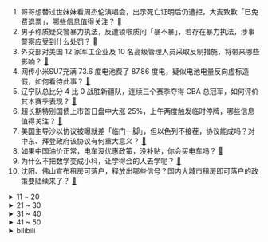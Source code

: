 1. 哥哥想替过世妹妹看周杰伦演唱会，出示死亡证明后仍遭拒，大麦致歉「已免费退票」，哪些信息值得关注？ [:link:](https://www.zhihu.com/question/656808528)
2. 男子称质疑交警暴力执法，反遭锁喉质问「暴不暴」，若存在暴力执法，涉事警察应受到什么处罚？ [:link:](https://www.zhihu.com/question/656816955)
3. 外交部对美国 12 家军工企业及 10 名高级管理人员采取反制措施，将带来哪些影响？ [:link:](https://www.zhihu.com/question/656820607)
4. 网传小米SU7充满 73.6 度电池费了 87.86 度电，疑似电池电量反向虚标造假，如何看待此事？ [:link:](https://www.zhihu.com/question/656798335)
5. 辽宁队总比分 4 比 0 战胜新疆队，连续三个赛季夺得 CBA 总冠军，如何评价其本赛季表现？ [:link:](https://www.zhihu.com/question/656849628)
6. 超长期特别国债上市首日盘中大涨 25%，上午两度触发临时停牌，哪些信息值得关注？ [:link:](https://www.zhihu.com/question/656792910)
7. 美国主导沙以协议被曝就差「临门一脚」，但以色列不接茬，协议能成吗？对中东、拜登政府该协议有何重大意义？ [:link:](https://www.zhihu.com/question/656794978)
8. 如果中国油价正常，电车没优惠政策，没补贴，你会买电车吗？ [:link:](https://www.zhihu.com/question/656499165)
9. 为什么不把数学变成小科，让学得会的人去学呢？ [:link:](https://www.zhihu.com/question/652677725)
10. 沈阳、佛山宣布租房可落户，释放出哪些信号？国内大城市租房即可落户的政策要陆续来了？ [:link:](https://www.zhihu.com/question/656817194)
<details>
<summary>11 ~ 20</summary>

11. 长期伺候88岁母亲，我自己也已经64岁，一年365天没人替换，自己快崩溃了，怎么办？求指点？ [:link:](https://www.zhihu.com/question/654369349)
12. 法属新喀里多尼亚骚乱已致 4 人死亡，当地进入紧急状态，目前当地情况如何？ [:link:](https://www.zhihu.com/question/656184014)
13. 假如现在开始月球表面像镜子一样几乎 100% 反射光，地球会是怎样一种景象？ [:link:](https://www.zhihu.com/question/291157897)
14. 官方通报男生疑被同学用 11 盆开水烫伤，「 2 名年满 16 周岁学生被刑拘」，如何制止校园霸凌？ [:link:](https://www.zhihu.com/question/656800700)
15. 余承东透露鸿蒙智行第四品牌，目标远超迈巴赫劳斯莱斯，你对该汽车品牌有哪些期待？ [:link:](https://www.zhihu.com/question/656691933)
16. 如何看待华为发布的未来移动影像十大趋势？「软硬芯云」会带来哪些变化？ [:link:](https://www.zhihu.com/question/656804563)
17. 朝九晚五带双休的工作，一月4000，你愿意干吗？ [:link:](https://www.zhihu.com/question/656489119)
18. cba辽宁王朝就要来了，他们会维持几年？ [:link:](https://www.zhihu.com/question/656718903)
19. 挪威承认巴勒斯坦国，这意味着什么？对巴以局势有何影响？ [:link:](https://www.zhihu.com/question/656808244)
20. 如果只是想靠跑步减肥，买什么类型的跑鞋比较合适？ [:link:](https://www.zhihu.com/question/654494850)
</details>
<details>
<summary>21 ~ 30</summary>

21. 女朋友学音乐的，给我备注 B大调音阶 是什么含义呢？ [:link:](https://www.zhihu.com/question/656232225)
22. 为什么我总是考虑到「最糟糕的情况」？如何改变？ [:link:](https://www.zhihu.com/question/656699011)
23. 晨跑真的可以让人整天充满活力吗？ [:link:](https://www.zhihu.com/question/656312966)
24. 如何看待《鸣潮》剧情动画-弯刀之役 表现出的文案水平？ [:link:](https://www.zhihu.com/question/656785599)
25. 目前最具性价比的全栈路线是啥？ [:link:](https://www.zhihu.com/question/594662421)
26. 每个品牌都有一个品牌故事，大家知不知道一些好玩的品牌故事? [:link:](https://www.zhihu.com/question/21257214)
27. 如何评价切尔西突然宣布波切蒂诺离任？ [:link:](https://www.zhihu.com/question/656782557)
28. 华硕5 月 21日海外召开 “AI Always Incredible”发布会，有哪些值得关注的亮点？ [:link:](https://www.zhihu.com/question/656695982)
29. 美妆护肤达人在 618 都是怎么以最便宜的价格购买热门美妆护肤大爆品的？ [:link:](https://www.zhihu.com/question/656591659)
30. 下属无法独立解决问题，事事反馈，件件找我，应该如何引导？ [:link:](https://www.zhihu.com/question/656581107)
</details>
<details>
<summary>31 ~ 40</summary>

31. 假如反抗军真的推翻了雷电将军，那他们接下来该怎么办？ [:link:](https://www.zhihu.com/question/652248509)
32. 商务部将几家参与对台湾地区军售的美国企业列入不可靠实体清单，禁止高级管理人员入境，有哪些信息值得关注？ [:link:](https://www.zhihu.com/question/656569533)
33. 为什么看的越多越是觉得关原之战是场奇怪的战争？ [:link:](https://www.zhihu.com/question/54343643)
34. 智能电视品牌有哪些值得推荐？ [:link:](https://www.zhihu.com/question/642131870)
35. 如何评价荣耀CMO姜海荣晒出的荣耀200和友商的人像对比样张，实际表现如何？ [:link:](https://www.zhihu.com/question/656811584)
36. 30年前的农村生活是什么样的，这30年来又发生了怎样的变化，30年后你想象中的农村又会变成什么样子？ [:link:](https://www.zhihu.com/question/654079206)
37. 如果给你一个超能力，每天限定使用一次，可以让一个数字×2，你会怎么使用？ [:link:](https://www.zhihu.com/question/656492809)
38. 为什么刘裕要对已降的姚泓等皇族宗室大开杀戒了？ [:link:](https://www.zhihu.com/question/656446626)
39. 你还记得第一份工作的工资吗？ [:link:](https://www.zhihu.com/question/656391355)
40. 600 元以内有什么好的跑鞋值得推荐？ [:link:](https://www.zhihu.com/question/653270290)
</details>
<details>
<summary>41 ~ 50</summary>

41. 鱼在水里，它会口渴吗？ [:link:](https://www.zhihu.com/question/655951908)
42. 生活中的哪些瞬间代表着你真正做到了「做更好的自己，不如更好地做自己」？ [:link:](https://www.zhihu.com/question/653434019)
43. CBA总决赛，辽宁男篮总比赛4:0横扫新疆男篮，实现三连冠，如何评价本赛季辽篮的表现？ [:link:](https://www.zhihu.com/question/656849563)
44. 对于喜欢简洁风格的人来说，你有哪些好品味家居好物值得推荐？ [:link:](https://www.zhihu.com/question/654385944)
45. 猛踩油门 VS 慢慢开车，哪种驾驶习惯更伤车？ [:link:](https://www.zhihu.com/question/656520879)
46. 小时候大家把村里的商店叫什么 ？ [:link:](https://www.zhihu.com/question/653311283)
47. 科比和詹姆斯的区别在哪里？ [:link:](https://www.zhihu.com/question/27748292)
48. 极度抑郁，我该怎样自救？ [:link:](https://www.zhihu.com/question/652598028)
49. 有没有一张照片能展示出你家小猫咪的高颜值？ [:link:](https://www.zhihu.com/question/653959310)
50. 你认为「放弃」是一种「自我保护」的能力吗？ [:link:](https://www.zhihu.com/question/656699028)
</details><details>
<summary>bilibili</summary>

</details>